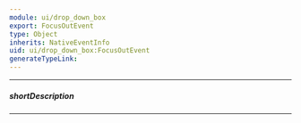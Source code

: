 ```yaml
---
module: ui/drop_down_box
export: FocusOutEvent
type: Object
inherits: NativeEventInfo
uid: ui/drop_down_box:FocusOutEvent
generateTypeLink: 
---
```

---
##### shortDescription
<!-- Description goes here -->

---
<!-- Description goes here -->